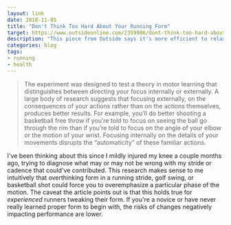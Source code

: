 ```yaml
---
layout: link
date: 2018-11-05
title: "Don't Think Too Hard About Your Running Form"
target: https://www.outsideonline.com/2359986/dont-think-too-hard-about-your-running-form
description: "This piece from Outside says it's more efficient to relax and watch the scenery than focus on your form, breathing, or other 'internal' activities."
categories: blog
tags:
- running
- health
---
```


>The experiment was designed to test a theory in motor learning that distinguishes between directing your focus internally or externally. A large body of research suggests that focusing externally, on the consequences of your actions rather than on the actions themselves, produces better results. For example, you’ll do better shooting a basketball free throw if you’re told to focus on seeing the ball go through the rim than if you’re told to focus on the angle of your elbow or the motion of your wrist. Focusing internally on the details of your movements disrupts the “automaticity” of these familiar actions.

I've been thinking about this since I mildly injured my knee a couple months ago, trying to diagnose what may or may not be wrong with my stride or cadence that could've contributed. This research makes sense to me intuitively that overthinking form in a running stride, golf swing, or basketball shot could force you to overemphasize a particular phase of the motion. The caveat the article points out is that this holds true for _experienced_ runners tweaking their form. If you're a novice or have never really learned proper form to begin with, the risks of changes negatively impacting performance are lower.